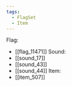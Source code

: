 ```yaml
---
tags:
  - FlagSet
  - Item
---
```

Flag:
- [[flag_11471]]
Sound:
- [[sound_17]]
- [[sound_43]]
- [[sound_44]]
Item:
- [[item_507]]
